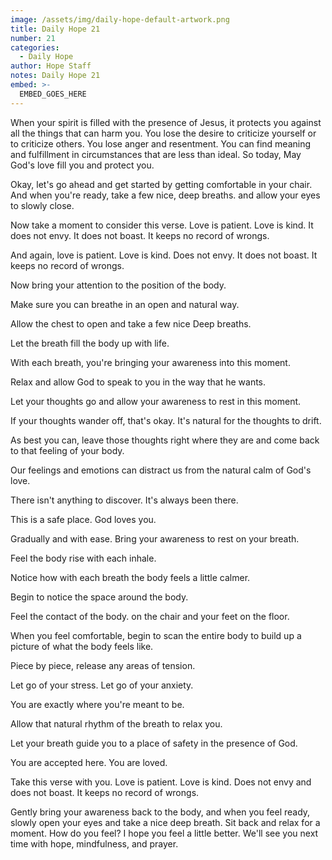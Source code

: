 ```yaml
---
image: /assets/img/daily-hope-default-artwork.png
title: Daily Hope 21
number: 21
categories:
  - Daily Hope
author: Hope Staff
notes: Daily Hope 21
embed: >-
  EMBED_GOES_HERE
---
```

When your spirit is filled with the presence of Jesus, it protects you against all the things that can harm you. You lose the desire to criticize yourself or to criticize others. You lose anger and resentment. You can find meaning and fulfillment in circumstances that are less than ideal. So today, May God's love fill you and protect you.

Okay, let's go ahead and get started by getting comfortable in your chair. And when you're ready, take a few nice, deep breaths. and allow your eyes to slowly close.

Now take a moment to consider this verse. Love is patient. Love is kind. It does not envy. It does not boast. It keeps no record of wrongs.

And again, love is patient. Love is kind. Does not envy. It does not boast. It keeps no record of wrongs.

Now bring your attention to the position of the body.

Make sure you can breathe in an open and natural way.

Allow the chest to open and take a few nice Deep breaths.

Let the breath fill the body up with life.

With each breath, you're bringing your awareness into this moment.

Relax and allow God to speak to you in the way that he wants.

Let your thoughts go and allow your awareness to rest in this moment.

If your thoughts wander off, that's okay. It's natural for the thoughts to drift.

As best you can, leave those thoughts right where they are and come back to that feeling of your body.

Our feelings and emotions can distract us from the natural calm of God's love.

There isn't anything to discover. It's always been there.

This is a safe place. God loves you.

Gradually and with ease. Bring your awareness to rest on your breath.

Feel the body rise with each inhale.

Notice how with each breath the body feels a little calmer.

Begin to notice the space around the body.

Feel the contact of the body. on the chair and your feet on the floor.

When you feel comfortable, begin to scan the entire body to build up a picture of what the body feels like.

Piece by piece, release any areas of tension.

Let go of your stress. Let go of your anxiety.

You are exactly where you're meant to be.

Allow that natural rhythm of the breath to relax you.

Let your breath guide you to a place of safety in the presence of God.

You are accepted here. You are loved.

Take this verse with you. Love is patient. Love is kind. Does not envy and does not boast. It keeps no record of wrongs.

Gently bring your awareness back to the body, and when you feel ready, slowly open your eyes and take a nice deep breath. Sit back and relax for a moment. How do you feel? I hope you feel a little better. We'll see you next time with hope, mindfulness, and prayer.

